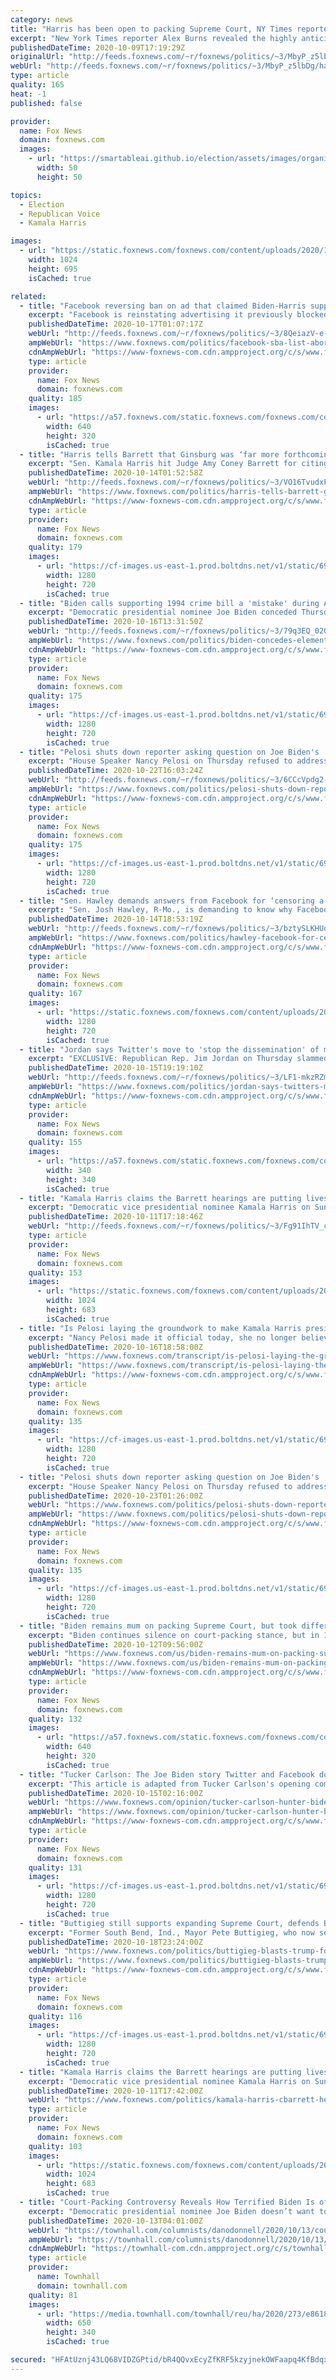 ```yaml
---
category: news
title: "Harris has been open to packing Supreme Court, NY Times reporter says"
excerpt: "New York Times reporter Alex Burns revealed the highly anticipated opinion of the Biden-Harris ticket on packing the Supreme Court. "
publishedDateTime: 2020-10-09T17:19:29Z
originalUrl: "http://feeds.foxnews.com/~r/foxnews/politics/~3/MbyP_z5lbDg/harris-open-packing-supreme-court-ny-times-reporter"
webUrl: "http://feeds.foxnews.com/~r/foxnews/politics/~3/MbyP_z5lbDg/harris-open-packing-supreme-court-ny-times-reporter"
type: article
quality: 165
heat: -1
published: false

provider:
  name: Fox News
  domain: foxnews.com
  images:
    - url: "https://smartableai.github.io/election/assets/images/organizations/foxnews.com-50x50.jpg"
      width: 50
      height: 50

topics:
  - Election
  - Republican Voice
  - Kamala Harris

images:
  - url: "https://static.foxnews.com/foxnews.com/content/uploads/2020/10/17eb6749-AP20282098478486.jpg"
    width: 1024
    height: 695
    isCached: true

related:
  - title: "Facebook reversing ban on ad that claimed Biden-Harris supports 'abortion up to the moment of birth'"
    excerpt: "Facebook is reinstating advertising it previously blocked from an anti-abortion organization claiming that former Vice President Joe Biden and his running mate, Sen. Kamala Harris, D-Calif., supported abortion up until the moment of birth."
    publishedDateTime: 2020-10-17T01:07:17Z
    webUrl: "http://feeds.foxnews.com/~r/foxnews/politics/~3/8QeiazV-e-M/facebook-sba-list-abortion-ad"
    ampWebUrl: "https://www.foxnews.com/politics/facebook-sba-list-abortion-ad.amp"
    cdnAmpWebUrl: "https://www-foxnews-com.cdn.ampproject.org/c/s/www.foxnews.com/politics/facebook-sba-list-abortion-ad.amp"
    type: article
    provider:
      name: Fox News
      domain: foxnews.com
    quality: 185
    images:
      - url: "https://a57.foxnews.com/static.foxnews.com/foxnews.com/content/uploads/2020/10/640/320/Screen-Shot-2020-10-16-at-5.03.33-PM.jpg?ve=1&tl=1"
        width: 640
        height: 320
        isCached: true
  - title: "Harris tells Barrett that Ginsburg was ‘far more forthcoming' about abortion views"
    excerpt: "Sen. Kamala Harris hit Judge Amy Coney Barrett for citing the “Ginsburg Rule” in refusing to reveal her views on hot-button Supreme Court cases, noting that the late justice was “far more forthcoming at her hearing about the essential rights of women.\""
    publishedDateTime: 2020-10-14T01:52:58Z
    webUrl: "http://feeds.foxnews.com/~r/foxnews/politics/~3/VO16TvudxFM/harris-tells-barrett-ginsburg-far-more-forthcoming-abortion-views"
    ampWebUrl: "https://www.foxnews.com/politics/harris-tells-barrett-ginsburg-far-more-forthcoming-abortion-views.amp"
    cdnAmpWebUrl: "https://www-foxnews-com.cdn.ampproject.org/c/s/www.foxnews.com/politics/harris-tells-barrett-ginsburg-far-more-forthcoming-abortion-views.amp"
    type: article
    provider:
      name: Fox News
      domain: foxnews.com
    quality: 179
    images:
      - url: "https://cf-images.us-east-1.prod.boltdns.net/v1/static/694940094001/7fe1b608-f011-4a25-8ce0-630bc39c0be6/06de38c4-0483-4d6c-b470-3605a92e0835/1280x720/match/image.jpg"
        width: 1280
        height: 720
        isCached: true
  - title: "Biden calls supporting 1994 crime bill a 'mistake' during ABC town hall"
    excerpt: "Democratic presidential nominee Joe Biden conceded Thursday it was a \"mistake\" to support the controversial crime bill that critics say laid the groundwork for mass incarceration but defended parts of the 1994 legislation.  "
    publishedDateTime: 2020-10-16T13:31:50Z
    webUrl: "http://feeds.foxnews.com/~r/foxnews/politics/~3/79q3EQ_02G0/biden-concedes-elements-1994-crime-bill-were-mistake-during-town-hall"
    ampWebUrl: "https://www.foxnews.com/politics/biden-concedes-elements-1994-crime-bill-were-mistake-during-town-hall.amp"
    cdnAmpWebUrl: "https://www-foxnews-com.cdn.ampproject.org/c/s/www.foxnews.com/politics/biden-concedes-elements-1994-crime-bill-were-mistake-during-town-hall.amp"
    type: article
    provider:
      name: Fox News
      domain: foxnews.com
    quality: 175
    images:
      - url: "https://cf-images.us-east-1.prod.boltdns.net/v1/static/694940094001/31e403fb-eb33-4078-9bef-323b6035789e/5645e143-8891-469a-b48e-8364d65ddffd/1280x720/match/image.jpg"
        width: 1280
        height: 720
        isCached: true
  - title: "Pelosi shuts down reporter asking question on Joe Biden's 'corruption'"
    excerpt: "House Speaker Nancy Pelosi on Thursday refused to address allegations of \"corruption\" against Democratic presidential nominee Joe Biden and quickly shut down a question from a reporter on the topic. "
    publishedDateTime: 2020-10-22T16:03:24Z
    webUrl: "http://feeds.foxnews.com/~r/foxnews/politics/~3/6CCcVpdg2-Y/pelosi-shuts-down-reporter-question-joe-biden-corruption"
    ampWebUrl: "https://www.foxnews.com/politics/pelosi-shuts-down-reporter-question-joe-biden-corruption.amp"
    cdnAmpWebUrl: "https://www-foxnews-com.cdn.ampproject.org/c/s/www.foxnews.com/politics/pelosi-shuts-down-reporter-question-joe-biden-corruption.amp"
    type: article
    provider:
      name: Fox News
      domain: foxnews.com
    quality: 175
    images:
      - url: "https://cf-images.us-east-1.prod.boltdns.net/v1/static/694940094001/ef3d8e70-1210-4846-9c7c-5e01d7921066/f1c47198-22fe-4887-9644-ecbc6356e1e5/1280x720/match/image.jpg"
        width: 1280
        height: 720
        isCached: true
  - title: "Sen. Hawley demands answers from Facebook for ‘censoring a news report’ on Hunter Biden"
    excerpt: "Sen. Josh Hawley, R-Mo., is demanding to know why Facebook is “censoring a news report” on Hunter Biden after the platform admitted it was limiting distribution of the story until independent fact-checkers could verify its accuracy."
    publishedDateTime: 2020-10-14T18:53:19Z
    webUrl: "http://feeds.foxnews.com/~r/foxnews/politics/~3/bztySLKHUo0/hawley-facebook-for-censoring-nypost-hunter-biden"
    ampWebUrl: "https://www.foxnews.com/politics/hawley-facebook-for-censoring-nypost-hunter-biden.amp"
    cdnAmpWebUrl: "https://www-foxnews-com.cdn.ampproject.org/c/s/www.foxnews.com/politics/hawley-facebook-for-censoring-nypost-hunter-biden.amp"
    type: article
    provider:
      name: Fox News
      domain: foxnews.com
    quality: 167
    images:
      - url: "https://static.foxnews.com/foxnews.com/content/uploads/2020/09/hawley.jpg"
        width: 1280
        height: 720
        isCached: true
  - title: "Jordan says Twitter's move to 'stop the dissemination' of material 'helps' Biden, biased against conservatives"
    excerpt: "EXCLUSIVE: Republican Rep. Jim Jordan on Thursday slammed Twitter for intervening to “stop the dissemination of election-related information in a way that helps Vice President Biden’s candidacy,” saying it “raises serious questions” about election interference, while claiming it reinforces that “Big"
    publishedDateTime: 2020-10-15T19:19:10Z
    webUrl: "http://feeds.foxnews.com/~r/foxnews/politics/~3/LF1-mkzRZmE/jordan-says-twitters-move-to-stop-the-dissemination-of-material-helps-biden-biased-against-conservatives"
    ampWebUrl: "https://www.foxnews.com/politics/jordan-says-twitters-move-to-stop-the-dissemination-of-material-helps-biden-biased-against-conservatives.amp"
    cdnAmpWebUrl: "https://www-foxnews-com.cdn.ampproject.org/c/s/www.foxnews.com/politics/jordan-says-twitters-move-to-stop-the-dissemination-of-material-helps-biden-biased-against-conservatives.amp"
    type: article
    provider:
      name: Fox News
      domain: foxnews.com
    quality: 155
    images:
      - url: "https://a57.foxnews.com/static.foxnews.com/foxnews.com/content/uploads/2020/06/340/340/bbd30841-brooke-singman-headshot.jpg?ve=1&tl=1"
        width: 340
        height: 340
        isCached: true
  - title: "Kamala Harris claims the Barrett hearings are putting lives at risk, will participate remotely"
    excerpt: "Democratic vice presidential nominee Kamala Harris on Sunday slammed Republicans for \"endangering\" people's lives by moving forward with confirmation hearings for Supreme Court nominee Amy Coney Barrett. "
    publishedDateTime: 2020-10-11T17:18:46Z
    webUrl: "http://feeds.foxnews.com/~r/foxnews/politics/~3/Fg91IhTV_c0/kamala-harris-cbarrett-hearings-putting-lives-risk-participate-remotely"
    type: article
    provider:
      name: Fox News
      domain: foxnews.com
    quality: 153
    images:
      - url: "https://static.foxnews.com/foxnews.com/content/uploads/2020/10/AP20284817421307.jpg"
        width: 1024
        height: 683
        isCached: true
  - title: "Is Pelosi laying the groundwork to make Kamala Harris president?"
    excerpt: "Nancy Pelosi made it official today, she no longer believes that our system of government is a good idea. REP. NANCY PELOSI (D-CA): Congress has a constitutional duty to lay out the process by which a president's incapacity and the president of any party is determined."
    publishedDateTime: 2020-10-16T18:58:00Z
    webUrl: "https://www.foxnews.com/transcript/is-pelosi-laying-the-groundwork-to-make-kamala-harris-president"
    ampWebUrl: "https://www.foxnews.com/transcript/is-pelosi-laying-the-groundwork-to-make-kamala-harris-president.amp"
    cdnAmpWebUrl: "https://www-foxnews-com.cdn.ampproject.org/c/s/www.foxnews.com/transcript/is-pelosi-laying-the-groundwork-to-make-kamala-harris-president.amp"
    type: article
    provider:
      name: Fox News
      domain: foxnews.com
    quality: 135
    images:
      - url: "https://cf-images.us-east-1.prod.boltdns.net/v1/static/694940094001/83b45cb8-2387-4c13-a353-9fb24f790716/b8672818-fe53-4a19-8b9f-3e780e4cb30d/1280x720/match/image.jpg"
        width: 1280
        height: 720
        isCached: true
  - title: "Pelosi shuts down reporter asking question on Joe Biden's 'corruption'"
    excerpt: "House Speaker Nancy Pelosi on Thursday refused to address allegations of \"corruption\" against Democratic presidential nominee Joe Biden and quickly shut down a question from a reporter on the topic."
    publishedDateTime: 2020-10-23T01:26:00Z
    webUrl: "https://www.foxnews.com/politics/pelosi-shuts-down-reporter-question-joe-biden-corruption"
    ampWebUrl: "https://www.foxnews.com/politics/pelosi-shuts-down-reporter-question-joe-biden-corruption.amp"
    cdnAmpWebUrl: "https://www-foxnews-com.cdn.ampproject.org/c/s/www.foxnews.com/politics/pelosi-shuts-down-reporter-question-joe-biden-corruption.amp"
    type: article
    provider:
      name: Fox News
      domain: foxnews.com
    quality: 135
    images:
      - url: "https://cf-images.us-east-1.prod.boltdns.net/v1/static/694940094001/ef3d8e70-1210-4846-9c7c-5e01d7921066/f1c47198-22fe-4887-9644-ecbc6356e1e5/1280x720/match/image.jpg"
        width: 1280
        height: 720
        isCached: true
  - title: "Biden remains mum on packing Supreme Court, but took different stance in 1983"
    excerpt: "Biden continues silence on court-packing stance, but in 1983 he certainly had an opinion Democratic presidential nominee Joe Biden and his running mate, Sen. Kamala Harris of California, have been mum on the question of court-packing should they win the November election,"
    publishedDateTime: 2020-10-12T09:56:00Z
    webUrl: "https://www.foxnews.com/us/biden-remains-mum-on-packing-supreme-court-but-1983-video-may-come-back-to-hurt-him"
    ampWebUrl: "https://www.foxnews.com/us/biden-remains-mum-on-packing-supreme-court-but-1983-video-may-come-back-to-hurt-him.amp"
    cdnAmpWebUrl: "https://www-foxnews-com.cdn.ampproject.org/c/s/www.foxnews.com/us/biden-remains-mum-on-packing-supreme-court-but-1983-video-may-come-back-to-hurt-him.amp"
    type: article
    provider:
      name: Fox News
      domain: foxnews.com
    quality: 132
    images:
      - url: "https://a57.foxnews.com/static.foxnews.com/foxnews.com/content/uploads/2020/10/640/320/jbiden-NEWSLETTER-xx.jpg?ve=1&tl=1"
        width: 640
        height: 320
        isCached: true
  - title: "Tucker Carlson: The Joe Biden story Twitter and Facebook don't want you to read"
    excerpt: "This article is adapted from Tucker Carlson's opening commentary on the Oct. 14, 2020 edition of \"Tucker Carlson Tonight.\" Most of us never imagined it could happen in this country, and yet Wednesday,"
    publishedDateTime: 2020-10-15T02:16:00Z
    webUrl: "https://www.foxnews.com/opinion/tucker-carlson-hunter-biden-twitter-facebook"
    ampWebUrl: "https://www.foxnews.com/opinion/tucker-carlson-hunter-biden-twitter-facebook.amp"
    cdnAmpWebUrl: "https://www-foxnews-com.cdn.ampproject.org/c/s/www.foxnews.com/opinion/tucker-carlson-hunter-biden-twitter-facebook.amp"
    type: article
    provider:
      name: Fox News
      domain: foxnews.com
    quality: 131
    images:
      - url: "https://cf-images.us-east-1.prod.boltdns.net/v1/static/694940094001/bf3d8318-01df-43f5-a84d-c91789b28881/b3303b7d-d7a8-41e9-9f13-46444c5da6fc/1280x720/match/image.jpg"
        width: 1280
        height: 720
        isCached: true
  - title: "Buttigieg still supports expanding Supreme Court, defends Biden claim that Barrett nom is 'unconstitutional'"
    excerpt: "Former South Bend, Ind., Mayor Pete Buttigieg, who now serves on Joe Biden's transition team, said he continues to support the concept of increasing the size of the Supreme Court, and defended the Democratic presidential nominee's claim that the nomination of Judge Amy Coney Barrett is unconstitutional."
    publishedDateTime: 2020-10-18T23:24:00Z
    webUrl: "https://www.foxnews.com/politics/buttigieg-blasts-trump-foreign-policy-calls-him-destabilizing-force-literally-everywhere-he-goes"
    ampWebUrl: "https://www.foxnews.com/politics/buttigieg-blasts-trump-foreign-policy-calls-him-destabilizing-force-literally-everywhere-he-goes.amp"
    cdnAmpWebUrl: "https://www-foxnews-com.cdn.ampproject.org/c/s/www.foxnews.com/politics/buttigieg-blasts-trump-foreign-policy-calls-him-destabilizing-force-literally-everywhere-he-goes.amp"
    type: article
    provider:
      name: Fox News
      domain: foxnews.com
    quality: 116
    images:
      - url: "https://cf-images.us-east-1.prod.boltdns.net/v1/static/694940094001/3c1c3d19-6f88-4dbb-9430-c2c6b5efab4c/065de9c2-ece5-4333-8359-abe2c838c0c5/1280x720/match/image.jpg"
        width: 1280
        height: 720
        isCached: true
  - title: "Kamala Harris claims the Barrett hearings are putting lives at risk, will participate remotely"
    excerpt: "Democratic vice presidential nominee Kamala Harris on Sunday slammed Republicans for \"endangering\" people's lives by moving forward with confirmation hearings for Supreme Court nominee."
    publishedDateTime: 2020-10-11T17:42:00Z
    webUrl: "https://www.foxnews.com/politics/kamala-harris-cbarrett-hearings-putting-lives-risk-participate-remotely"
    type: article
    provider:
      name: Fox News
      domain: foxnews.com
    quality: 103
    images:
      - url: "https://static.foxnews.com/foxnews.com/content/uploads/2020/10/AP20284817421307.jpg"
        width: 1024
        height: 683
        isCached: true
  - title: "Court-Packing Controversy Reveals How Terrified Biden Is of His Left-Wing Base"
    excerpt: "Democratic presidential nominee Joe Biden doesn’t want to pack the Supreme Court. He really doesn’t. In fact, he’s said so for the past 40 years. “President [Franklin D.] Roosevelt clearly had"
    publishedDateTime: 2020-10-13T04:01:00Z
    webUrl: "https://townhall.com/columnists/danodonnell/2020/10/13/courtpacking-controversy-reveals-how-terrified-biden-is-of-his-leftwing-base-n2577920"
    ampWebUrl: "https://townhall.com/columnists/danodonnell/2020/10/13/courtpacking-controversy-reveals-how-terrified-biden-is-of-his-leftwing-base-n2577920?amp=true"
    cdnAmpWebUrl: "https://townhall-com.cdn.ampproject.org/c/s/townhall.com/columnists/danodonnell/2020/10/13/courtpacking-controversy-reveals-how-terrified-biden-is-of-his-leftwing-base-n2577920?amp=true"
    type: article
    provider:
      name: Townhall
      domain: townhall.com
    quality: 81
    images:
      - url: "https://media.townhall.com/townhall/reu/ha/2020/273/e8618c85-64ba-4006-8172-05f2a3caf1e2.jpg"
        width: 650
        height: 340
        isCached: true

secured: "HFAtUznj43LQ68VIDZGPtid/bR4QQvxEcyZfKRF5kzyjnekOWFaapq4KfBdqx4ouLXbUTktjXPCMrAYQ8xLhq/nTMjyhTlXqdLHuUP/fbMDG0SajflXai6Pk2dJ4HdPgWJtytxaXY+l2EgGcK1iSn91NDRJCGatWwbtmD38NurWe2MdrJosbcFvWKgttR8yT4pbnKwI+Us5+7j6f0d3NPVTIfnmW5y20HK5y2nY2cx1dRtToVw/RRCvdqNT87gg8msNmt7Lxkgjave9HI7/oIgTm4J00FS4QP4whLqNzSM8Pmz1M2+LM1OxLITM0sXr8vzM39k5FzOuGjOdPcA19ZxnRIsN868Qsav7y3xKoHcE=;3rY8varXAtcWKugW5P7/0g=="
---
```



